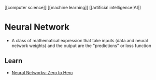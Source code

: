 [[computer science]] [[machine learning]] [[artificial intelligence|AI]]

# Neural Network
- A class of mathematical expression that take inputs (data and neural network weights) and the output are the "predictions" or loss function

## Learn
- [Neural Networks: Zero to Hero](https://karpathy.ai/zero-to-hero.html)